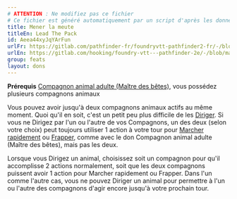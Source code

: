```yaml
---
# ATTENTION : Ne modifiez pas ce fichier
# Ce fichier est généré automatiquement par un script d'après les données du module Foundry VTT officiel et de sa traduction
title: Mener la meute
titleEn: Lead The Pack
id: Aeea44xyJqYArFun
urlFr: https://gitlab.com/pathfinder-fr/foundryvtt-pathfinder2-fr/-/blob/master/data/feats/Aeea44xyJqYArFun.htm
urlEn: https://gitlab.com/hooking/foundry-vtt---pathfinder-2e/-/blob/master/packs/data/feats.db/lead-the-pack.json
group: feats
layout: dons
---
```

**Prérequis** [Compagnon animal adulte (Maître des bêtes)](compagnon-animal-adulte-maître-des-bêtes.md), vous possédez plusieurs compagnons animaux

Vous pouvez avoir jusqu'à deux compagnons animaux actifs au même moment. Quoi qu'il en soit, c'est un petit peu plus difficile de les [Diriger](../actions/diriger-un-animal.md). Si vous ne Dirigez par l'un ou l'autre de vos Compagnons, un des deux (selon votre choix) peut toujours utiliser 1 action à votre tour pour [Marcher rapidement](../actions/marcher-rapidement.md) ou [Frapper](../actions/frapper.md), comme avec le don Compagnon animal adulte (Maître des bêtes), mais pas les deux.

Lorsque vous Dirigez un animal, choisissez soit un compagnon pour qu'il accomplisse 2 actions normalement, soit que les deux compagnons puissent avoir 1 action pour Marcher rapidement ou Frapper. Dans l'un comme l'autre cas, vous ne pouvez Diriger un animal pour permettre à l'un ou l'autre des compagnons d'agir encore jusqu'à votre prochain tour.


